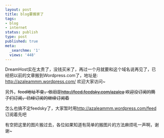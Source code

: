 ```yaml
---
layout: post
title: blog要搬家了
tags:
- blog
- internet
status: publish
type: post
published: true
meta:
  _searchme: '1'
  views: '448'
---
```

DreamHost实在太贵了，没钱买米了，再过一个月就要和这个域名说再见了，已经把以前的文章搬到Wordpress.com了，地址是: <a href="http://azaleammm.wordpress.com/">http://azaleammm.wordpress.com/</a> 欢迎大家访问~

另外，<strike>feed地址不变，依旧是<a href="http://feed.feedsky.com/azalea" target="_blank">http://feed.feedsky.com/azalea</a> 欢迎没订阅的筒子们订阅，已经订阅的继续订阅着</strike>

怎么也搞不定feedsky了，大家暂时用<a href="http://azaleammm.wordpress.com/feed">http://azaleammm.wordpress.com/feed</a> 订阅着先吧

有空把这里的图片搬过去，各位如果知道有简单的搬图片的方法麻烦吼一声啊，谢谢~
